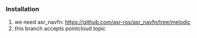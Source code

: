 ### Installation
1. we need asr_navfn: https://github.com/asr-ros/asr_navfn/tree/melodic
2. this branch accepts pointcloud topic